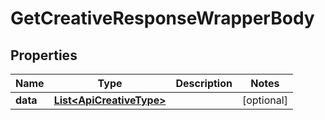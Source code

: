 

# GetCreativeResponseWrapperBody


## Properties

Name | Type | Description | Notes
------------ | ------------- | ------------- | -------------
**data** | [**List&lt;ApiCreativeType&gt;**](ApiCreativeType.md) |  |  [optional]




